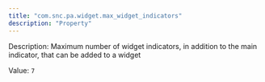 ```yaml
---
title: "com.snc.pa.widget.max_widget_indicators"
description: "Property"
---
```


Description: Maximum number of widget indicators, in addition to the main indicator, that can be added to a widget

Value: `7`